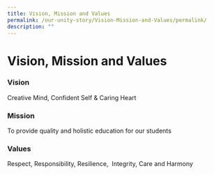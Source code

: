 ```yaml
---
title: Vision, Mission and Values
permalink: /our-unity-story/Vision-Mission-and-Values/permalink/
description: ""
---
```

Vision, Mission and Values
==========================

### **Vision**  
Creative Mind, Confident Self & Caring Heart

### **Mission**  
To provide quality and holistic education for our students

### **Values**  
Respect, Responsibility, Resilience,  Integrity, Care and Harmony